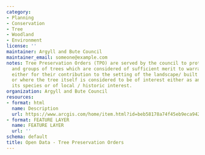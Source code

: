 ```yaml
---
category:
- Planning
- Conservation
- Tree
- Woodland
- Environment
license: ''
maintainer: Argyll and Bute Council
maintainer_email: someone@example.com
notes: Tree Preservation Orders (TPO) are served by the council to protect individual
  and groups of trees which are considered of sufficient merit to warrant formal protection
  either for their contribution to the setting of the landscape/ built environment
  or where the tree itself is considered to be of interest either as an example of
  its species or of local / historic interest.
organization: Argyll and Bute Council
resources:
- format: html
  name: Description
  url: https://www.arcgis.com/home/item.html?id=beb58178a74f45eb9eca942cf2584c48
- format: FEATURE LAYER
  name: FEATURE LAYER
  url: ''
schema: default
title: Open Data - Tree Preservation Orders
---
```

